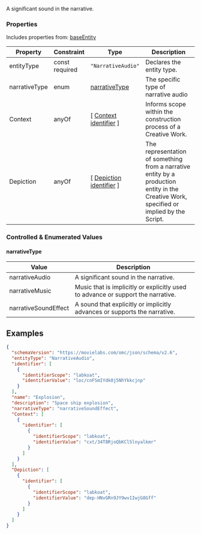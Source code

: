 A significant sound in the narrative.
### Properties
Includes properties from: [baseEntity](../core/baseEntity.md)

| Property      | Constraint        | Type                                                                               | Description                                                                                                                              |
| ------------- | ----------------- | ---------------------------------------------------------------------------------- | ---------------------------------------------------------------------------------------------------------------------------------------- |
| entityType    | const<br>required | `"NarrativeAudio"`                                                                 | Declares the entity type.                                                                                                                |
| narrativeType | enum              | [narrativeType](#narrativeType)                                                    | The specific type of narrative audio                                                                                                     |
| Context       | anyOf             | [ [Context](./Context.md) <br>[identifier](../Utility/Utility.md#identifier) ]     | Informs scope within the construction process of a Creative Work.                                                                        |
| Depiction     | anyOf             | [ [Depiction](./Depiction.md) <br>[identifier](../Utility/Utility.md#identifier) ] | The representation of something from a narrative entity by a production entity in the Creative Work, specified or implied by the Script. |

### Controlled & Enumerated Values

#### narrativeType

| Value | Description |
|-------|-------------|
| narrativeAudio | A significant sound in the narrative. |
| narrativeMusic | Music that is implicitly or explicitly used to advance or support the narrative.  |
| narrativeSoundEffect | A sound that explicitly or implicitly advances or supports the narrative.   |
## Examples

```JSON
{  
  "schemaVersion": "https://movielabs.com/omc/json/schema/v2.6",  
  "entityType": "NarrativeAudio",  
  "identifier": [  
    {  
      "identifierScope": "labkoat",  
      "identifierValue": "loc/cnFSmIYdk0j5NhYkkcjnp"  
    }  
  ],  
  "name": "Explosion",  
  "description": "Space ship explosion",  
  "narrativeType": "narrativeSoundEffect",  
  "Context": [  
    {  
      "identifier": [  
        {  
          "identifierScope": "labkoat",  
          "identifierValue": "cxt/34T8RjoQbKCl5lnyalkmr"  
        }  
      ]  
    }  
  ],  
  "Depiction": [  
    {  
      "identifier": [  
        {  
          "identifierScope": "labkoat",  
          "identifierValue": "dep-HNvGRn9JY9wv1IwjG8Gff"  
        }  
      ]  
    }  
  ]  
}
```
